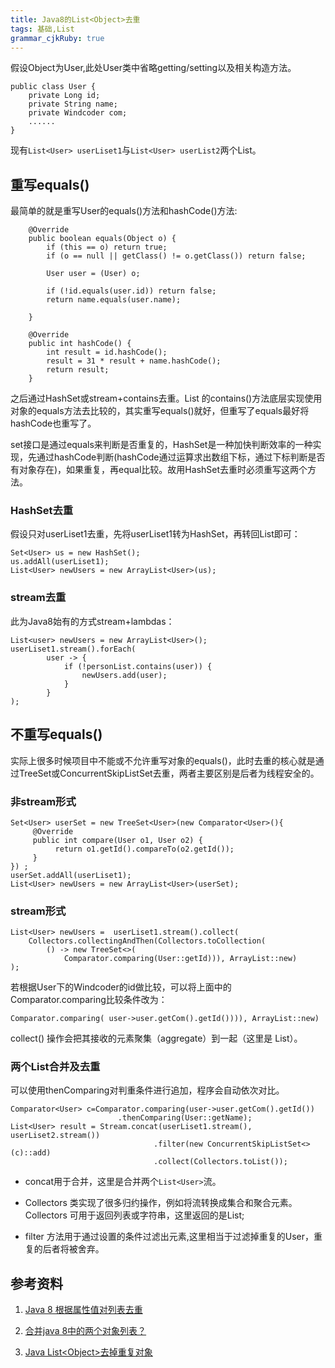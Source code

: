 ```yaml
---
title: Java8的List<Object>去重
tags: 基础,List
grammar_cjkRuby: true
---
```

假设Object为User,此处User类中省略getting/setting以及相关构造方法。
```
public class User {
	private Long id;
	private String name;
	private Windcoder com;
	......
}
```
现有```List<User> userLiset1```与```List<User> userList2```两个List。
## 重写equals()
最简单的就是重写User的equals()方法和hashCode()方法:
```
    @Override
    public boolean equals(Object o) {
        if (this == o) return true;
        if (o == null || getClass() != o.getClass()) return false;

        User user = (User) o;

        if (!id.equals(user.id)) return false;
        return name.equals(user.name);

    }

    @Override
    public int hashCode() {
        int result = id.hashCode();
        result = 31 * result + name.hashCode();
        return result;
    }
```
之后通过HashSet或stream+contains去重。List 的contains()方法底层实现使用对象的equals方法去比较的，其实重写equals()就好，但重写了equals最好将hashCode也重写了。

set接口是通过equals来判断是否重复的，HashSet是一种加快判断效率的一种实现，先通过hashCode判断(hashCode通过运算求出数组下标，通过下标判断是否有对象存在)，如果重复，再equal比较。故用HashSet去重时必须重写这两个方法。

### HashSet去重
假设只对userLiset1去重，先将userLiset1转为HashSet，再转回List即可：
```
Set<User> us = new HashSet();
us.addAll(userLiset1);
List<User> newUsers = new ArrayList<User>(us);
```
### stream去重
此为Java8始有的方式stream+lambdas：
```
List<user> newUsers = new ArrayList<User>();
userLiset1.stream().forEach(
		user -> {
			if (!personList.contains(user)) {
				newUsers.add(user);
			}
		}
);
```
## 不重写equals()

实际上很多时候项目中不能或不允许重写对象的equals()，此时去重的核心就是通过TreeSet或ConcurrentSkipListSet去重，两者主要区别是后者为线程安全的。

### 非stream形式
```
Set<User> userSet = new TreeSet<User>(new Comparator<User>(){
	 @Override
	 public int compare(User o1, User o2) {
		  return o1.getId().compareTo(o2.getId()); 
	 }
}) ;
userSet.addAll(userLiset1);
List<User> newUsers = new ArrayList<User>(userSet);
```
### stream形式
```
List<User> newUsers =  userLiset1.stream().collect(
	Collectors.collectingAndThen(Collectors.toCollection(
		() -> new TreeSet<>(
			Comparator.comparing(User::getId))), ArrayList::new)
);
```
若根据User下的Windcoder的id做比较，可以将上面中的Comparator.comparing比较条件改为：
```
Comparator.comparing( user->user.getCom().getId()))), ArrayList::new)
```
collect() 操作会把其接收的元素聚集（aggregate）到一起（这里是 List）。

### 两个List合并及去重
可以使用thenComparing对判重条件进行追加，程序会自动依次对比。
```
Comparator<User> c=Comparator.comparing(user->user.getCom().getId())
						.thenComparing(User::getName);
List<User> result = Stream.concat(userLiset1.stream(), userLiset2.stream())
    			                .filter(new ConcurrentSkipListSet<>(c)::add)
    			                .collect(Collectors.toList());
```
- concat用于合并，这里是合并两个```List<User>```流。

- Collectors 类实现了很多归约操作，例如将流转换成集合和聚合元素。Collectors 可用于返回列表或字符串，这里返回的是List;

- filter 方法用于通过设置的条件过滤出元素,这里相当于过滤掉重复的User，重复的后者将被舍弃。

## 参考资料

1. [Java 8 根据属性值对列表去重](https://blog.csdn.net/wang704987562/article/details/79300393)

2. [合并java 8中的两个对象列表？](https://cloud.tencent.com/developer/ask/51866)

3. [Java List\<Object\>去掉重复对象](https://blog.csdn.net/bestxiaok/article/details/75087649)